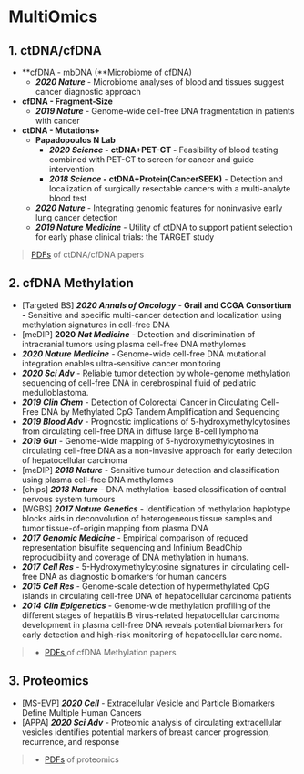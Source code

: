 # MultiOmics

## 1. ctDNA/cfDNA

* **cfDNA - mbDNA \(**Microbiome of cfDNA\)
  * _**2020 Nature**_ - Microbiome analyses of blood and tissues suggest cancer diagnostic approach 
* **cfDNA - Fragment-Size**
  * _**2019 Nature**_ - Genome-wide cell-free DNA fragmentation in patients with cancer
* **ctDNA - Mutations+** 
  * **Papadopoulos N Lab**
    * _**2020 Science -**_ **ctDNA+PET-CT -** Feasibility of blood testing combined with PET-CT to screen for cancer and guide intervention
    * _**2018 Science -**_ **ctDNA+Protein\(CancerSEEK\)** - Detection and localization of surgically resectable cancers with a multi-analyte blood test
  * _**2020 Nature**_ - Integrating genomic features for noninvasive early lung cancer detection
  * _**2019 Nature Medicine**_ - Utility of ctDNA to support patient selection for early phase clinical trials: the TARGET study

> [PDFs](https://cloud.tsinghua.edu.cn/d/f72ee6992a1e4ec78044/?p=%2FcfDNA&mode=list) of ctDNA/cfDNA papers

## **2. cfDNA Methylation**

* \[Targeted BS\] _**2020 Annals of Oncology**_ - **Grail and CCGA Consortium -** Sensitive and specific multi-cancer detection and localization using methylation signatures in cell-free DNA
* \[meDIP\] **2020** _**Nat Medicine**_ - Detection and discrimination of intracranial tumors using plasma cell-free DNA methylomes
* _**2020 Nature Medicine**_ - Genome-wide cell-free DNA mutational integration enables ultra-sensitive cancer monitoring
* _**2020 Sci Adv**_ - Reliable tumor detection by whole-genome methylation sequencing of cell-free DNA in cerebrospinal fluid of pediatric medulloblastoma. 
* _**2019 Clin Chem**_ - Detection of Colorectal Cancer in Circulating Cell-Free DNA by Methylated CpG Tandem Amplification and Sequencing
* _**2019 Blood Adv**_ - Prognostic implications of 5-hydroxymethylcytosines from circulating cell-free DNA in diffuse large B-cell lymphoma
* _**2019 Gut**_ - Genome-wide mapping of 5-hydroxymethylcytosines in circulating cell-free DNA as a non-invasive approach for early detection of hepatocellular carcinoma
* \[meDIP\] _**2018 Nature**_ - Sensitive tumour detection and classification using plasma cell-free DNA methylomes
* \[chips\] _**2018 Nature**_ - DNA methylation-based classification of central nervous system tumours
* \[WGBS\] _**2017 Nature Genetics**_ -  Identification of methylation haplotype blocks aids in deconvolution of heterogeneous tissue samples and tumor tissue-of-origin mapping from plasma DNA
* _**2017 Genomic Medicine**_ - Empirical comparison of reduced representation bisulfite sequencing and Infinium BeadChip reproducibility and coverage of DNA methylation in humans.
* _**2017 Cell Res**_ - 5-Hydroxymethylcytosine signatures in circulating cell-free DNA as diagnostic biomarkers for human cancers
* _**2015 Cell Res**_ - Genome-scale detection of hypermethylated CpG islands in circulating cell-free DNA of hepatocellular carcinoma patients 
* _**2014 Clin Epigenetics**_ - Genome-wide methylation profiling of the different stages of hepatitis B virus-related hepatocellular carcinoma development in plasma cell-free DNA reveals potential biomarkers for early detection and high-risk monitoring of hepatocellular carcinoma.

> * [PDFs ](https://cloud.tsinghua.edu.cn/d/f72ee6992a1e4ec78044/?p=%2FcfDNA%2FcfDNA%20Methylation&mode=list)of cfDNA Methylation papers

## 3. Proteomics

* \[MS-EVP\] _**2020 Cell**_ - Extracellular Vesicle and Particle Biomarkers Define Multiple Human Cancers
* \[APPA\] _**2020 Sci Adv** -_ Proteomic analysis of circulating extracellular vesicles identifies potential markers of breast cancer progression, recurrence, and response

> * [PDFs](https://cloud.tsinghua.edu.cn/d/f72ee6992a1e4ec78044/?p=%2FProteomics&mode=list) of proteomics

